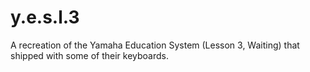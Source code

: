 # y.e.s.l.3
A recreation of the Yamaha Education System (Lesson 3, Waiting) that shipped with some of their keyboards.
